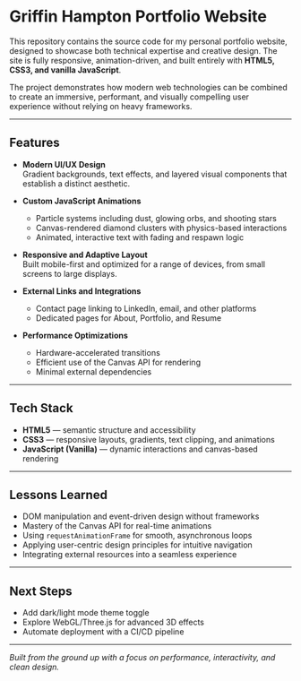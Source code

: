 # Griffin Hampton Portfolio Website

This repository contains the source code for my personal portfolio website, designed to showcase both technical expertise and creative design. The site is fully responsive, animation-driven, and built entirely with **HTML5, CSS3, and vanilla JavaScript**.

The project demonstrates how modern web technologies can be combined to create an immersive, performant, and visually compelling user experience without relying on heavy frameworks.

---

## Features

- **Modern UI/UX Design**  
  Gradient backgrounds, text effects, and layered visual components that establish a distinct aesthetic.

- **Custom JavaScript Animations**  
  - Particle systems including dust, glowing orbs, and shooting stars  
  - Canvas-rendered diamond clusters with physics-based interactions  
  - Animated, interactive text with fading and respawn logic

- **Responsive and Adaptive Layout**  
  Built mobile-first and optimized for a range of devices, from small screens to large displays.

- **External Links and Integrations**  
  - Contact page linking to LinkedIn, email, and other platforms  
  - Dedicated pages for About, Portfolio, and Resume

- **Performance Optimizations**  
  - Hardware-accelerated transitions  
  - Efficient use of the Canvas API for rendering  
  - Minimal external dependencies

---

## Tech Stack

- **HTML5** — semantic structure and accessibility  
- **CSS3** — responsive layouts, gradients, text clipping, and animations  
- **JavaScript (Vanilla)** — dynamic interactions and canvas-based rendering

---

## Lessons Learned

- DOM manipulation and event-driven design without frameworks  
- Mastery of the Canvas API for real-time animations  
- Using `requestAnimationFrame` for smooth, asynchronous loops  
- Applying user-centric design principles for intuitive navigation  
- Integrating external resources into a seamless experience

---

## Next Steps

- Add dark/light mode theme toggle  
- Explore WebGL/Three.js for advanced 3D effects  
- Automate deployment with a CI/CD pipeline

---

*Built from the ground up with a focus on performance, interactivity, and clean design.*
